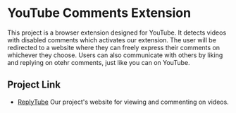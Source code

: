 YouTube Comments Extension
==========================
This project is a browser extension designed for YouTube. It detects videos with disabled comments which activates our extension. The user will be redirected to a website where they can freely express their comments on whichever they choose. Users can also communicate with others by liking and replying on otehr comments, just like you can on YouTube.

## Project Link
* [ReplyTube](https://replytu.be/) Our project's website for viewing and commenting on videos.

